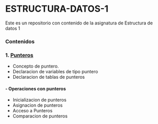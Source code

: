 # ESTRUCTURA-DATOS-1
Este es un repositorio con contenido de la asignatura de Estructura de datos 1
### Contenidos
### 1. [Punteros](https://github.com/rubencq26/ESTRUCTURA-DATOS-1/blob/main/punteros.md)
- Concepto de puntero.
- Declaracion de variables de tipo puntero
- Declaracion de tablas de punteros
#### - Operaciones con punteros
- Inicializacion de punteros
- Asignacion de punteros
- Acceso a Punteros
- Comparacion de punteros
